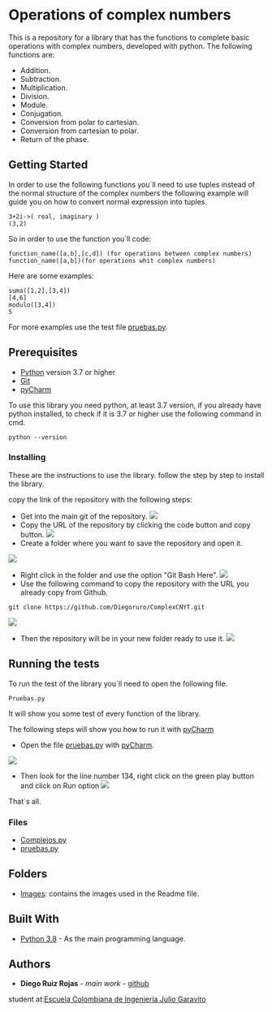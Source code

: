 # Operations of complex numbers

This is a repository for a library that has the functions to complete basic operations with complex numbers, developed with python.
The following functions are:
- Addition.
- Subtraction.
- Multiplication.
- Division.
- Module.
- Conjugation.
- Conversion from polar to cartesian.
- Conversion from cartesian to polar.
- Return of the phase.
## Getting Started

In order to use the following functions you´ll need to use tuples instead of the normal structure of the complex numbers the following example will guide you on how to convert normal expression into tuples.
```
3+2i->( real, imaginary )
(3,2)
```
So in order to use the function you´ll code:
```
function_name([a,b],[c,d]) (for operations between complex numbers)
function_name([a,b])(for operations whit complex numbers)
```
Here are some examples:
```
suma([1,2],[3,4])
[4,6]
modulo([3,4])
5
```
For more examples use the test file [pruebas.py](https://github.com/Diegoruro/ComplexCNYT/blob/master/Pruebas.py).
## Prerequisites
- [Python](https://www.python.org/) version 3.7 or higher
- [Git](https://git-scm.com/)
- [pyCharm](https://www.jetbrains.com/es-es/pycharm/)

To use this library you need python, at least 3.7 version, if you already have python installed, to check if it is 3.7 or higher use the following command in cmd.

```
python --version
```

### Installing

These are the instructions to use the library.
follow the step by step to install the library.

copy the link of the repository with the following steps:

 - Get into the main git of the repository.
![](Images/Example_1.PNG)
 - Copy the URL of the repository by clicking the code button and copy button.
![](Images/Example_2.png)
 - Create a folder where you want to save the repository and open it.

![](Images/folder.PNG)
 - Right click in the folder and use the option "Git Bash Here".
![](Images/Git_bash.PNG)
 - Use the following command to copy the repository with the URL you already copy from Github.

```
git clone https://github.com/Diegoruro/ComplexCNYT.git
```
![](Images/git_clone.PNG)
 - Then the repository will be in your new folder ready to use it.
![](Images/cloned.PNG)

## Running the tests

To run the test of the library you´ll need to open the following file.
```
Pruebas.py
```
It will show you some test of every function of the library.

The following steps will show you how to run it with [pyCharm](https://www.jetbrains.com/es-es/pycharm/)

- Open the file [pruebas.py](https://github.com/Diegoruro/ComplexCNYT/blob/master/Pruebas.py) with [pyCharm](https://www.jetbrains.com/es-es/pycharm/).

![](Images/abrir_pruebas.PNG)
- Then look for the line number 134, right click on the green play button and click on Run option
![](Images/run.PNG)

That´s all.
### Files
- [Complejos.py](https://github.com/Diegoruro/ComplexCNYT/blob/master/Pruebas.py)
- [pruebas.py](https://github.com/Diegoruro/ComplexCNYT/blob/master/Pruebas.py)

## Folders
- [Images](https://github.com/Diegoruro/ComplexCNYT/tree/master/Images): contains the images used in the Readme file.

## Built With

* [Python 3.8](https://www.python.org/) - As the main programming language.


## Authors

* **Diego Ruiz Rojas** - *main work* - [github](https://github.com/Diegoruro)

student at:[Escuela Colombiana de Ingeniería Julio Garavito](https://www.escuelaing.edu.co/es/)
